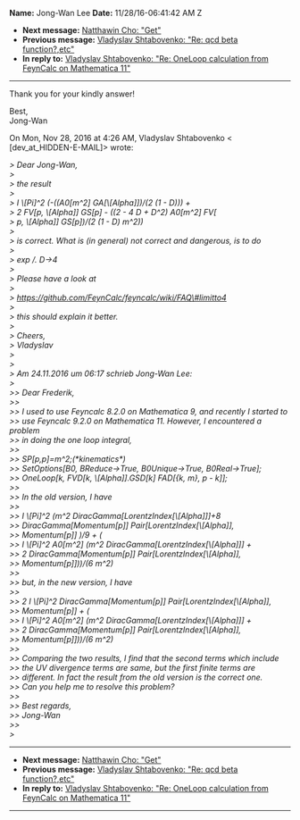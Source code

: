 **Name:** Jong-Wan Lee
**Date:** 11/28/16-06:41:42 AM Z

  - **Next message:** [Natthawin Cho: "Get"](1131.html)
  - **Previous message:** [Vladyslav Shtabovenko: "Re: qcd beta
    function?,etc"](1129.html)
  - **In reply to:** [Vladyslav Shtabovenko: "Re: OneLoop calculation
    from FeynCalc on Mathematica 11"](1128.html)

-----

Thank you for your kindly answer\!  

Best,  
Jong-Wan  

On Mon, Nov 28, 2016 at 4:26 AM, Vladyslav Shtabovenko \<  
[dev_at_HIDDEN-E-MAIL]\>
wrote:  

*\> Dear Jong-Wan,*  
*\>*  
*\> the result*  
*\>*  
*\> I \\[Pi]^2 (-((A0[m^2]
GA[\\[Alpha]])/(2 (1 - D))) +*  
*\> 2 FV[p, \\[Alpha]] GS[p] - ((2 - 4 D + D^2)
A0[m^2] FV[*  
*\> p, \\[Alpha]] GS[p])/(2 (1 - D) m^2))*  
*\>*  
*\> is correct. What is (in general) not correct and dangerous, is to
do*  
*\>*  
*\> exp /. D-\>4*  
*\>*  
*\> Please have a look at*  
*\>*  
*\> https://github.com/FeynCalc/feyncalc/wiki/FAQ\#limitto4*  
*\>*  
*\> this should explain it better.*  
*\>*  
*\> Cheers,*  
*\> Vladyslav*  
*\>*  
*\>*  
*\> Am 24.11.2016 um 06:17 schrieb Jong-Wan Lee:*  
*\>*  
*\>\> Dear Frederik,*  
*\>\>*  
*\>\> I used to use Feyncalc 8.2.0 on Mathematica 9, and recently I
started to*  
*\>\> use Feyncalc 9.2.0 on Mathematica 11. However, I encountered a
problem*  
*\>\> in doing the one loop integral,*  
*\>\>*  
*\>\> SP[p,p]=m^2;(\*kinematics\*)*  
*\>\> SetOptions[B0, BReduce-\>True, B0Unique-\>True,
B0Real-\>True];*  
*\>\> OneLoop[k, FVD[k, \\[Alpha]].GSD[k]
FAD[{k, m}, p - k]];*  
*\>\>*  
*\>\> In the old version, I have*  
*\>\>*  
*\>\> I \\[Pi]^2 (m^2
DiracGamma[LorentzIndex[\\[Alpha]]]+8*  
*\>\> DiracGamma[Momentum[p]]
Pair[LorentzIndex[\\[Alpha]],*  
*\>\> Momentum[p]] )/9 + (*  
*\>\> I \\[Pi]^2 A0[m^2] (m^2
DiracGamma[LorentzIndex[\\[Alpha]]] +*  
*\>\> 2 DiracGamma[Momentum[p]]
Pair[LorentzIndex[\\[Alpha]],*  
*\>\> Momentum[p]]))/(6 m^2)*  
*\>\>*  
*\>\> but, in the new version, I have*  
*\>\>*  
*\>\> 2 I \\[Pi]^2 DiracGamma[Momentum[p]]
Pair[LorentzIndex[\\[Alpha]],*  
*\>\> Momentum[p]] + (*  
*\>\> I \\[Pi]^2 A0[m^2] (m^2
DiracGamma[LorentzIndex[\\[Alpha]]] +*  
*\>\> 2 DiracGamma[Momentum[p]]
Pair[LorentzIndex[\\[Alpha]],*  
*\>\> Momentum[p]]))/(6 m^2)*  
*\>\>*  
*\>\> Comparing the two results, I find that the second terms which
include*  
*\>\> the UV divergence terms are same, but the first finite terms
are*  
*\>\> different. In fact the result from the old version is the correct
one.*  
*\>\> Can you help me to resolve this problem?*  
*\>\>*  
*\>\> Best regards,*  
*\>\> Jong-Wan*  
*\>\>*  
*\>*  

-----

  - **Next message:** [Natthawin Cho: "Get"](1131.html)
  - **Previous message:** [Vladyslav Shtabovenko: "Re: qcd beta
    function?,etc"](1129.html)
  - **In reply to:** [Vladyslav Shtabovenko: "Re: OneLoop calculation
    from FeynCalc on Mathematica 11"](1128.html)

-----

